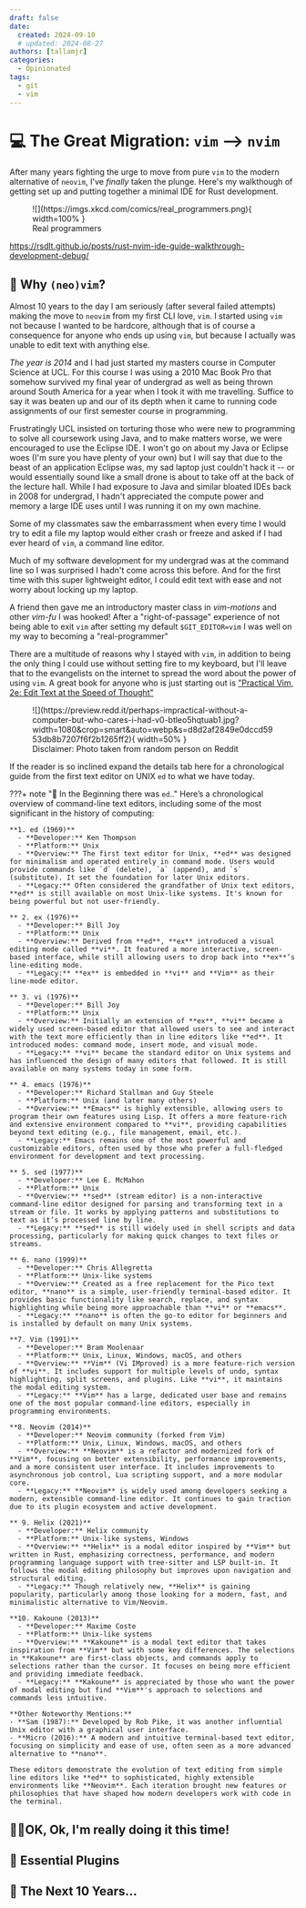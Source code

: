 ```yaml
---
draft: false
date:
  created: 2024-09-10
  # updated: 2024-08-27
authors: [tallamjr]
categories:
  - Opinionated
tags:
  - git
  - vim
---
```


# 💻 **The Great Migration: `vim` --> `nvim`**

After many years fighting the urge to move from pure `vim` to the modern
alternative of `neovim`, I've _finally_ taken the plunge. Here's my walkthough
of getting set up and putting together a minimal IDE for Rust development.

<figure markdown="span">
    ![](https://imgs.xkcd.com/comics/real_programmers.png){ width=100% }
  <figcaption>Real programmers</figcaption>
</figure>

<!-- more -->

https://rsdlt.github.io/posts/rust-nvim-ide-guide-walkthrough-development-debug/

## 🤔 **Why `(neo)vim`?**

Almost 10 years to the day I am seriously (after several failed attempts) making
the move to `neovim` from my first CLI love, `vim`. I started using `vim` not
because I wanted to be hardcore, although that is of course a consequence for
anyone who ends up using `vim`, but because I actually was unable to edit text
with anything else.

_The year is 2014_ and I had just started my masters course in Computer Science
at UCL. For this course I was using a 2010 Mac Book Pro that somehow survived my
final year of undergrad as well as being thrown around South America for a year
when I took it with me travelling. Suffice to say it was beaten up and our of
its depth when it came to running code assignments of our first semester course
in programming.

Frustratingly UCL insisted on torturing those who were new to
programming to solve all coursework using Java, and to make matters worse, we
were encouraged to use the Eclipse IDE. I won't go on about my Java or Eclipse
woes (I'm sure you have plenty of your own) but I will say that due to the beast
of an application Eclipse was, my sad laptop just couldn't hack it -- or would
essentially sound like a small drone is about to take off at the back of the
lecture hall. While I had exposure to Java and similar bloated IDEs back in 2008
for undergrad, I hadn't appreciated the compute power and memory a large IDE
uses until I was running it on my own machine.

Some of my classmates saw the embarrassment when every time I would try to edit a
file my laptop would either crash or freeze and asked if I had ever heard of
`vim`, a command line editor.

Much of my software development for my undergrad was at the command line so I
was surprised I hadn't come across this before.
And for the first time with this super lightweight editor, I could edit text with ease and not worry
about locking up my laptop.

A friend then gave me an introductory master class in _vim-motions_ and other
_vim-fu_ I was hooked! After a "right-of-passage" experience of not being able
to exit `vim` after setting my default `$GIT_EDITOR=vim` I was well on my way to
becoming a "real-programmer"

There are a multitude of reasons why I stayed with `vim`, in addition to being
the only thing I could use without setting fire to my keyboard, but I'll leave
that to the evangelists on the internet to spread the word about the power of using
`vim`. A great book for anyone who is just starting out is ["Practical Vim, 2e:
Edit Text at the Speed of Thought"](https://amzn.to/3ZD1ENE)

<figure markdown="span">
    ![](https://preview.redd.it/perhaps-impractical-without-a-computer-but-who-cares-i-had-v0-btleo5hqtuab1.jpg?width=1080&crop=smart&auto=webp&s=d8d2af2849e0dccd5953db8b7207f6f2b1265ff2){ width=50% }
  <figcaption>Disclaimer: Photo taken from random person on Reddit</figcaption>
</figure>

If the reader is so inclined expand the details tab here for a chronological
guide from the first text editor on UNIX `ed` to what we have today.

<!-- prettier-ignore-start -->
???+ note "📠 In the Beginning there was `ed`.."
    Here’s a chronological overview of command-line text editors, including some of the most significant in the history of computing:

    **1. ed (1969)**
      - **Developer:** Ken Thompson
      - **Platform:** Unix
      - **Overview:** The first text editor for Unix, **ed** was designed for minimalism and operated entirely in command mode. Users would provide commands like `d` (delete), `a` (append), and `s` (substitute). It set the foundation for later Unix editors.
      - **Legacy:** Often considered the grandfather of Unix text editors, **ed** is still available on most Unix-like systems. It's known for being powerful but not user-friendly.

    ** 2. ex (1976)**
      - **Developer:** Bill Joy
      - **Platform:** Unix
      - **Overview:** Derived from **ed**, **ex** introduced a visual editing mode called **vi**. It featured a more interactive, screen-based interface, while still allowing users to drop back into **ex**’s line-editing mode.
      - **Legacy:** **ex** is embedded in **vi** and **Vim** as their line-mode editor.

    ** 3. vi (1976)**
      - **Developer:** Bill Joy
      - **Platform:** Unix
      - **Overview:** Initially an extension of **ex**, **vi** became a widely used screen-based editor that allowed users to see and interact with the text more efficiently than in line editors like **ed**. It introduced modes: command mode, insert mode, and visual mode.
      - **Legacy:** **vi** became the standard editor on Unix systems and has influenced the design of many editors that followed. It is still available on many systems today in some form.

    ** 4. emacs (1976)**
      - **Developer:** Richard Stallman and Guy Steele
      - **Platform:** Unix (and later many others)
      - **Overview:** **Emacs** is highly extensible, allowing users to program their own features using Lisp. It offers a more feature-rich and extensive environment compared to **vi**, providing capabilities beyond text editing (e.g., file management, email, etc.).
      - **Legacy:** Emacs remains one of the most powerful and customizable editors, often used by those who prefer a full-fledged environment for development and text processing.

    ** 5. sed (1977)**
      - **Developer:** Lee E. McMahon
      - **Platform:** Unix
      - **Overview:** **sed** (stream editor) is a non-interactive command-line editor designed for parsing and transforming text in a stream or file. It works by applying patterns and substitutions to text as it’s processed line by line.
      - **Legacy:** **sed** is still widely used in shell scripts and data processing, particularly for making quick changes to text files or streams.

    ** 6. nano (1999)**
      - **Developer:** Chris Allegretta
      - **Platform:** Unix-like systems
      - **Overview:** Created as a free replacement for the Pico text editor, **nano** is a simple, user-friendly terminal-based editor. It provides basic functionality like search, replace, and syntax highlighting while being more approachable than **vi** or **emacs**.
      - **Legacy:** **nano** is often the go-to editor for beginners and is installed by default on many Unix systems.

    **7. Vim (1991)**
      - **Developer:** Bram Moolenaar
      - **Platform:** Unix, Linux, Windows, macOS, and others
      - **Overview:** **Vim** (Vi IMproved) is a more feature-rich version of **vi**. It includes support for multiple levels of undo, syntax highlighting, split screens, and plugins. Like **vi**, it maintains the modal editing system.
      - **Legacy:** **Vim** has a large, dedicated user base and remains one of the most popular command-line editors, especially in programming environments.

    **8. Neovim (2014)**
      - **Developer:** Neovim community (forked from Vim)
      - **Platform:** Unix, Linux, Windows, macOS, and others
      - **Overview:** **Neovim** is a refactor and modernized fork of **Vim**, focusing on better extensibility, performance improvements, and a more consistent user interface. It includes improvements to asynchronous job control, Lua scripting support, and a more modular core.
      - **Legacy:** **Neovim** is widely used among developers seeking a modern, extensible command-line editor. It continues to gain traction due to its plugin ecosystem and active development.

    ** 9. Helix (2021)**
      - **Developer:** Helix community
      - **Platform:** Unix-like systems, Windows
      - **Overview:** **Helix** is a modal editor inspired by **Vim** but written in Rust, emphasizing correctness, performance, and modern programming language support with tree-sitter and LSP built-in. It follows the modal editing philosophy but improves upon navigation and structural editing.
      - **Legacy:** Though relatively new, **Helix** is gaining popularity, particularly among those looking for a modern, fast, and minimalistic alternative to Vim/Neovim.

    **10. Kakoune (2013)**
      - **Developer:** Maxime Coste
      - **Platform:** Unix-like systems
      - **Overview:** **Kakoune** is a modal text editor that takes inspiration from **Vim** but with some key differences. The selections in **Kakoune** are first-class objects, and commands apply to selections rather than the cursor. It focuses on being more efficient and providing immediate feedback.
      - **Legacy:** **Kakoune** is appreciated by those who want the power of modal editing but find **Vim**'s approach to selections and commands less intuitive.

    **Other Noteworthy Mentions:**
    - **Sam (1987):** Developed by Rob Pike, it was another influential Unix editor with a graphical user interface.
    - **Micro (2016):** A modern and intuitive terminal-based text editor, focusing on simplicity and ease of use, often seen as a more advanced alternative to **nano**.

    These editors demonstrate the evolution of text editing from simple line editors like **ed** to sophisticated, highly extensible environments like **Neovim**. Each iteration brought new features or philosophies that have shaped how modern developers work with code in the terminal.

<!-- prettier-ignore-end -->

## 💪🏼**OK, Ok, I'm really doing it this time!**

<!-- https://www.youtube.com/watch?v=6pAG3BHurdM -->
<!-- https://www.josean.com/posts/how-to-setup-neovim-2024 -->
<!-- https://docs.astronvim.com/reference/default_plugins/ -->

<!-- NOTE: Vim motions -->

<!-- https://www.youtube.com/playlist?list=PLm323Lc7iSW_wuxqmKx_xxNtJC_hJbQ7R -->
<!-- https://www.youtube.com/watch?v=-ybCiHPWKNA&pp=ygUWcHJpbWUgdmltIG1vdGlvbnMgbm9vYg%3D%3D -->

## 🔌 **Essential Plugins**

## 🔮 **The Next 10 Years...**

<!-- NOTE: EOF -->
